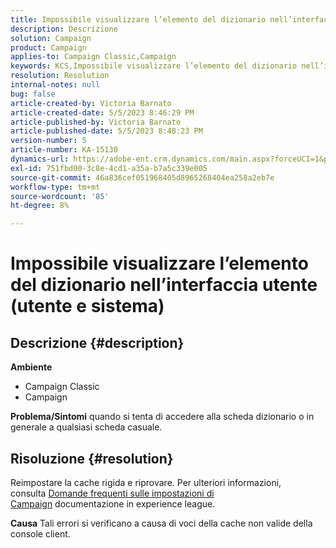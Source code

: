 ```yaml
---
title: Impossibile visualizzare l’elemento del dizionario nell’interfaccia utente (utente e sistema)
description: Descrizione
solution: Campaign
product: Campaign
applies-to: Campaign Classic,Campaign
keywords: KCS,Impossibile visualizzare l’elemento del dizionario nell’interfaccia utente
resolution: Resolution
internal-notes: null
bug: false
article-created-by: Victoria Barnato
article-created-date: 5/5/2023 8:46:29 PM
article-published-by: Victoria Barnato
article-published-date: 5/5/2023 8:48:23 PM
version-number: 5
article-number: KA-15130
dynamics-url: https://adobe-ent.crm.dynamics.com/main.aspx?forceUCI=1&pagetype=entityrecord&etn=knowledgearticle&id=b32b45e3-85eb-ed11-a7c6-6045bd0065f9
exl-id: 751fbd00-3c8e-4cd1-a35a-b7a5c339e005
source-git-commit: 46a836cef051968405d8965268404ea258a2eb7e
workflow-type: tm+mt
source-wordcount: '85'
ht-degree: 8%

---
```


# Impossibile visualizzare l’elemento del dizionario nell’interfaccia utente (utente e sistema)

## Descrizione {#description}

<b>Ambiente</b>
- Campaign Classic
- Campaign



<b>Problema/Sintomi</b>
quando si tenta di accedere alla scheda dizionario o in generale a qualsiasi scheda casuale.


## Risoluzione {#resolution}






Reimpostare la cache rigida e riprovare. Per ulteriori informazioni, consulta [Domande frequenti sulle impostazioni di Campaign](https://experienceleague.adobe.com/docs/campaign-classic/using/getting-started/starting-with-adobe-campaign/faq/faq-campaign-config.html?lang=en) documentazione in experience league.


<b>Causa</b>
Tali errori si verificano a causa di voci della cache non valide della console client.
